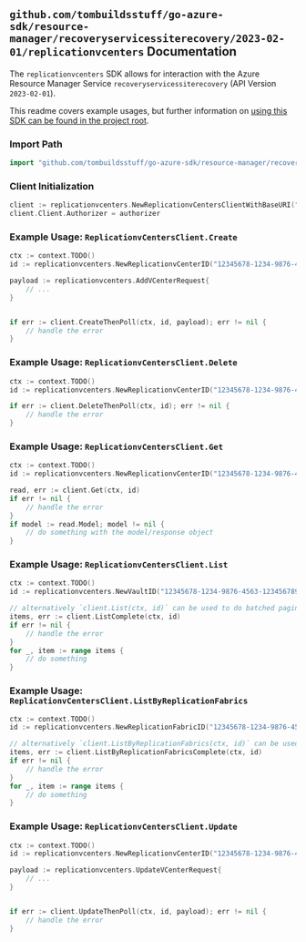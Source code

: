 
## `github.com/tombuildsstuff/go-azure-sdk/resource-manager/recoveryservicessiterecovery/2023-02-01/replicationvcenters` Documentation

The `replicationvcenters` SDK allows for interaction with the Azure Resource Manager Service `recoveryservicessiterecovery` (API Version `2023-02-01`).

This readme covers example usages, but further information on [using this SDK can be found in the project root](https://github.com/tombuildsstuff/go-azure-sdk/tree/main/docs).

### Import Path

```go
import "github.com/tombuildsstuff/go-azure-sdk/resource-manager/recoveryservicessiterecovery/2023-02-01/replicationvcenters"
```


### Client Initialization

```go
client := replicationvcenters.NewReplicationvCentersClientWithBaseURI("https://management.azure.com")
client.Client.Authorizer = authorizer
```


### Example Usage: `ReplicationvCentersClient.Create`

```go
ctx := context.TODO()
id := replicationvcenters.NewReplicationvCenterID("12345678-1234-9876-4563-123456789012", "example-resource-group", "vaultValue", "replicationFabricValue", "replicationvCenterValue")

payload := replicationvcenters.AddVCenterRequest{
	// ...
}


if err := client.CreateThenPoll(ctx, id, payload); err != nil {
	// handle the error
}
```


### Example Usage: `ReplicationvCentersClient.Delete`

```go
ctx := context.TODO()
id := replicationvcenters.NewReplicationvCenterID("12345678-1234-9876-4563-123456789012", "example-resource-group", "vaultValue", "replicationFabricValue", "replicationvCenterValue")

if err := client.DeleteThenPoll(ctx, id); err != nil {
	// handle the error
}
```


### Example Usage: `ReplicationvCentersClient.Get`

```go
ctx := context.TODO()
id := replicationvcenters.NewReplicationvCenterID("12345678-1234-9876-4563-123456789012", "example-resource-group", "vaultValue", "replicationFabricValue", "replicationvCenterValue")

read, err := client.Get(ctx, id)
if err != nil {
	// handle the error
}
if model := read.Model; model != nil {
	// do something with the model/response object
}
```


### Example Usage: `ReplicationvCentersClient.List`

```go
ctx := context.TODO()
id := replicationvcenters.NewVaultID("12345678-1234-9876-4563-123456789012", "example-resource-group", "vaultValue")

// alternatively `client.List(ctx, id)` can be used to do batched pagination
items, err := client.ListComplete(ctx, id)
if err != nil {
	// handle the error
}
for _, item := range items {
	// do something
}
```


### Example Usage: `ReplicationvCentersClient.ListByReplicationFabrics`

```go
ctx := context.TODO()
id := replicationvcenters.NewReplicationFabricID("12345678-1234-9876-4563-123456789012", "example-resource-group", "vaultValue", "replicationFabricValue")

// alternatively `client.ListByReplicationFabrics(ctx, id)` can be used to do batched pagination
items, err := client.ListByReplicationFabricsComplete(ctx, id)
if err != nil {
	// handle the error
}
for _, item := range items {
	// do something
}
```


### Example Usage: `ReplicationvCentersClient.Update`

```go
ctx := context.TODO()
id := replicationvcenters.NewReplicationvCenterID("12345678-1234-9876-4563-123456789012", "example-resource-group", "vaultValue", "replicationFabricValue", "replicationvCenterValue")

payload := replicationvcenters.UpdateVCenterRequest{
	// ...
}


if err := client.UpdateThenPoll(ctx, id, payload); err != nil {
	// handle the error
}
```
